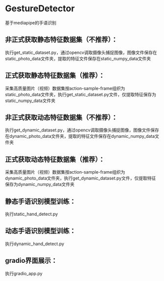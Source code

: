 # GestureDetector
基于mediapipe的手语识别

## 非正式获取静态特征数据集（不推荐）：
执行get_static_dataset.py，通过opencv调取摄像头捕捉图像，图像文件保存在static_photo_data文件夹，提取的特征文件保存在static_numpy_data文件夹

## 正式获取静态特征数据集（推荐）：
采集高质量图片（视频）数据集按action-sample-frame组织为static_photo_data文件夹，执行get_static_dataset.py文件，仅提取特征保存为static_numpy_data文件夹

## 非正式获取动态特征数据集（不推荐）：
执行get_dynamic_dataset.py，通过opencv调取摄像头捕捉图像，图像文件保存在dynamic_photo_data文件夹，提取的特征文件保存在dynamic_numpy_data文件夹

## 正式获取动态特征数据集（推荐）：
采集高质量图片（视频）数据集按action-sample-frame组织为dynamic_photo_data文件夹，执行get_dynamic_dataset.py文件，仅提取特征保存为dynamic_numpy_data文件夹

## 静态手语识别模型训练：
执行static_hand_detect.py

## 动态手语识别模型训练：
执行dynamic_hand_detect.py

## gradio界面展示：
执行gradio_app.py
